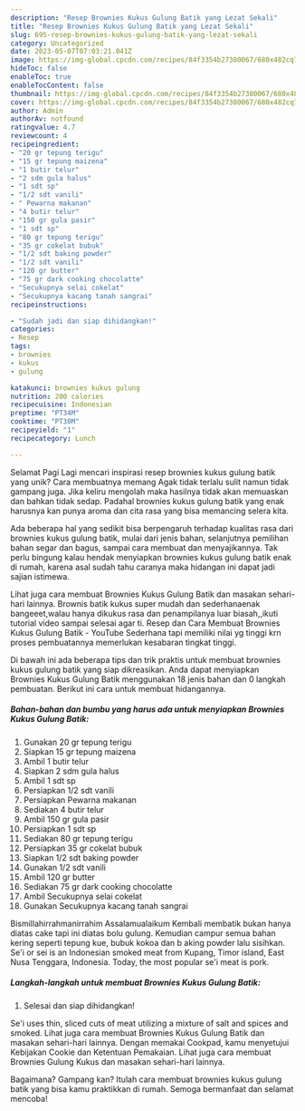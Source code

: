```yaml
---
description: "Resep Brownies Kukus Gulung Batik yang Lezat Sekali"
title: "Resep Brownies Kukus Gulung Batik yang Lezat Sekali"
slug: 695-resep-brownies-kukus-gulung-batik-yang-lezat-sekali
category: Uncategorized
date: 2023-05-07T07:03:21.041Z
image: https://img-global.cpcdn.com/recipes/84f3354b27380067/680x482cq70/brownies-kukus-gulung-batik-foto-resep-utama.jpg
hideToc: false
enableToc: true
enableTocContent: false
thumbnail: https://img-global.cpcdn.com/recipes/84f3354b27380067/680x482cq70/brownies-kukus-gulung-batik-foto-resep-utama.jpg
cover: https://img-global.cpcdn.com/recipes/84f3354b27380067/680x482cq70/brownies-kukus-gulung-batik-foto-resep-utama.jpg
author: Admin
authorAv: notfound
ratingvalue: 4.7
reviewcount: 4
recipeingredient:
- "20 gr tepung terigu"
- "15 gr tepung maizena"
- "1 butir telur"
- "2 sdm gula halus"
- "1 sdt sp"
- "1/2 sdt vanili"
- " Pewarna makanan"
- "4 butir telur"
- "150 gr gula pasir"
- "1 sdt sp"
- "80 gr tepung terigu"
- "35 gr cokelat bubuk"
- "1/2 sdt baking powder"
- "1/2 sdt vanili"
- "120 gr butter"
- "75 gr dark cooking chocolatte"
- "Secukupnya selai cokelat"
- "Secukupnya kacang tanah sangrai"
recipeinstructions:

- "Sudah jadi dan siap dihidangkan!"
categories:
- Resep
tags:
- brownies
- kukus
- gulung

katakunci: brownies kukus gulung 
nutrition: 200 calories
recipecuisine: Indonesian
preptime: "PT34M"
cooktime: "PT30M"
recipeyield: "1"
recipecategory: Lunch

---
```



Selamat Pagi Lagi mencari inspirasi resep brownies kukus gulung batik yang unik? Cara membuatnya memang Agak tidak terlalu sulit namun tidak gampang juga. Jika keliru mengolah maka hasilnya tidak akan memuaskan dan bahkan tidak sedap. Padahal brownies kukus gulung batik yang enak harusnya kan punya aroma dan cita rasa yang bisa memancing selera kita.


Ada beberapa hal yang sedikit bisa berpengaruh terhadap kualitas rasa dari brownies kukus gulung batik, mulai dari jenis bahan, selanjutnya pemilihan bahan segar dan bagus, sampai cara membuat dan menyajikannya. Tak perlu bingung kalau hendak menyiapkan brownies kukus gulung batik enak di rumah, karena asal sudah tahu caranya maka hidangan ini dapat jadi sajian istimewa.

Lihat juga cara membuat Brownies Kukus Gulung Batik dan masakan sehari-hari lainnya. Brownis batik kukus super mudah dan sederhanaenak bangeeet,walau hanya dikukus rasa dan penampilanya luar biasah,,ikuti tutorial video sampai selesai agar ti. Resep dan Cara Membuat Brownies Kukus Gulung Batik - YouTube Sederhana tapi memiliki nilai yg tinggi krn proses pembuatannya memerlukan kesabaran tingkat tinggi.


Di bawah ini ada beberapa tips dan trik praktis untuk membuat brownies kukus gulung batik yang siap dikreasikan. Anda dapat menyiapkan Brownies Kukus Gulung Batik menggunakan 18 jenis bahan dan 0 langkah pembuatan. Berikut ini cara untuk membuat hidangannya.

<!--inarticleads1-->

##### Bahan-bahan dan bumbu yang harus ada untuk menyiapkan Brownies Kukus Gulung Batik:

1. Gunakan 20 gr tepung terigu
1. Siapkan 15 gr tepung maizena
1. Ambil 1 butir telur
1. Siapkan 2 sdm gula halus
1. Ambil 1 sdt sp
1. Persiapkan 1/2 sdt vanili
1. Persiapkan  Pewarna makanan
1. Sediakan 4 butir telur
1. Ambil 150 gr gula pasir
1. Persiapkan 1 sdt sp
1. Sediakan 80 gr tepung terigu
1. Persiapkan 35 gr cokelat bubuk
1. Siapkan 1/2 sdt baking powder
1. Gunakan 1/2 sdt vanili
1. Ambil 120 gr butter
1. Sediakan 75 gr dark cooking chocolatte
1. Ambil Secukupnya selai cokelat
1. Gunakan Secukupnya kacang tanah sangrai


Bismillahirrahmanirrahim Assalamualaikum Kembali membatik bukan hanya diatas cake tapi ini diatas bolu gulung. Kemudian campur semua bahan kering seperti tepung kue, bubuk kokoa dan b aking powder lalu sisihkan. Se&#39;i or sei is an Indonesian smoked meat from Kupang, Timor island, East Nusa Tenggara, Indonesia. Today, the most popular se&#39;i meat is pork. 

<!--inarticleads2-->

##### Langkah-langkah untuk membuat Brownies Kukus Gulung Batik:


1. Selesai dan siap dihidangkan!

Se&#39;i uses thin, sliced cuts of meat utilizing a mixture of salt and spices and smoked. Lihat juga cara membuat Brownies Kukus Gulung Batik dan masakan sehari-hari lainnya. Dengan memakai Cookpad, kamu menyetujui Kebijakan Cookie dan Ketentuan Pemakaian. Lihat juga cara membuat Brownies Gulung Kukus dan masakan sehari-hari lainnya. 

Bagaimana? Gampang kan? Itulah cara membuat brownies kukus gulung batik yang bisa kamu praktikkan di rumah. Semoga bermanfaat dan selamat mencoba!
